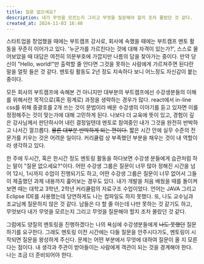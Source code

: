 ```yaml
---
title: 질문 없으세요?
description: 내가 무엇을 모르는지 그리고 무엇을 질문해야 할지 조차 몰랐던 것 같다.
created_at: 2024-11-03 16:40
---
```


스타트업을 창업했을 때에는 부트캠프 강사로, 회사에 속했을 때에는 부트캠프 멘토 활동을 꾸준히 이어가고 있다. '누군가를 가르친다는 것에 대해 자격이 있는가?', 스스로 물어보았을 때 대답은 여전히 의문부호에 가깝지만 나름의 답을 찾아가는 중이다. 만약 당신이 "Hello, world!"만 출력할 줄 안다면 그것을 못하는 사람에게 가르쳐주면 된다란 말을 얼핏 들은 것 같다. 멘토링 활동도 2년 정도 지속하다 보니 어느정도 자신감이 붙는 중이다.

모든 회사의 부트캠프에 속해본 건 아니지만 대부분의 부트캠프에선 수강생분들의 이해를 위해서란 목적으로(혹은 핑계로) 과정을 생략하는 경우가 많다. react에서 in-line css를 위해 중괄호를 2개 쓰는 것이 문법이라 배운 수강생의 이야기를 듣고 있자면 이를 정정해주는 것이 맞는가에 대해 고민하게 된다. 나보다 더 교육에 뜻이 있고, 경험이 깊은 강사님께서 판단하시어 내린 결정일텐데 멘토로 참여중인 내가 그것을 완전히 반박하고 나서긴 껄끄롭다. ~~물론 대부분 반박하게 되는 편이다.~~ 짧은 시간 안에 실무 수준의 전문가를 키우는 것은 어려운 일이다. 커리큘럼 상 부족했던 부분을 채우는 것이 내 역할이라 생각하고 있다.

한 주에 두시간, 혹은 한시간 정도 멘토링 활동을 하다보면 수강생 분들에게 습관처럼 하는 말이 "질문 없으세요?"이다. 어떤 수강생 그룹은 질문이 너무 많아 정해진 시간을 넘어 12시, 1시까지 수업이 진행되기도 하고, 어떤 수강생 그룹은 질문이 너무 없어서 그들이 제출했던 과제 내용까지 훑어보는 경우도 있다. 내가 개발을 처음 배웠을 때를 돌이켜보면 때는 대학교 3학년, 2학년 커리큘럼의 자료구조 수업이었다. 언어는 JAVA 그리고 Eclipse IDE를 사용했는데 당연하게도 나는 컴파일도 하지 못했다. 또, 나도 교수님과 조교님께 질문하지 않은 것 같다. 남들은 다 할 줄 아는데 나만 못하는 것 같기도 하고, 무엇보다 내가 무엇을 모르는지 그리고 무엇을 질문해야 할지 조차 몰랐던 것 같다.

그럼에도 양질의 멘토링을 진행하겠다는 나의 욕심에 수강생분들에게 ~~나도 못했던~~ 질문하기를 요구한다. 그래도 멘토링 이전 시간에는 다들 질문을 안주시다가도, 멘토링이 시작되면 질문을 왕성하게 주신다. 문제는 어떤 부분에서 무엇에 대하여 질문이 올 지 모른다는 점이다. 내 생각과 주관이 받아들이는 사람에게 객관이 되는 것을 경계해야 한다. 나는 조금 더 준비되어야 한다.
